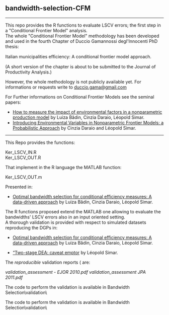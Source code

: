 ## bandwidth-selection-CFM


***
This repo provides the R functions to evaluate LSCV errors; the first step in a "Conditional Frontier Model" analysis.  
The whole "Conditional Frontier Model" methodology has been developed and used in the fourth Chapter of Duccio Gamannossi degl'Innocenti PhD thesis:

Italian municipalities efﬁciency: A conditional frontier model approach.

(A short version of the chapter is about to be submitted to the Journal of Productivity Analysis.)

However, the whole methodology is not publicly available yet. 
For informations or requests write to duccio.gama@gmail.com
 
For Further informations on Conditional Frontier Models see the seminal papers:
* [How to measure the impact of environmental factors in a nonparametric production model](http://www.sciencedirect.com/science/article/pii/S0377221712004833) by Luiza Bădin, Cinzia Daraio, Léopold Simar.
* [Introducing Environmental Variables in Nonparametric Frontier Models: a Probabilistic Approach](http://link.springer.com/article/10.1007/s11123-005-3042-8#page-1) by Cinzia Daraio and Léopold Simar.

***

This Repo provides the functions: 

Ker_LSCV_IN.R  
Ker_LSCV_OUT.R

That implement in the R language the MATLAB function:

Ker_LSCV_OUT.m

Presented in:

* [Optimal bandwidth selection for conditional efficiency measures: A data-driven approach](http://www.sciencedirect.com/science/article/pii/S0377221709002148) by Luiza Bădin, Cinzia Daraio, Léopold Simar.

The R functions proposed extend the MATLAB one allowing to evaluate the bandwidths' LSCV errors also in an input oriented setting.  
A thorough validation is provided with respect to simulated datasets reproducing the DGPs in:

* [Optimal bandwidth selection for conditional efficiency measures: A data-driven approach](http://www.sciencedirect.com/science/article/pii/S0377221709002148) by Luiza Bădin, Cinzia Daraio, Léopold Simar.

* [“Two-stage DEA: caveat emptor](http://link.springer.com/article/10.1007/s11123-011-0230-6) by Léopold Simar.

The *reproducible* validation reports ( are:

*validation_assessment - EJOR 2010.pdf* 
*validation_assessment JPA 2011.pdf*

The code to perform the validation is available in Bandwidth Selection\validation\ 



The code to perform the validation is available in Bandwidth Selection\validation\ 

